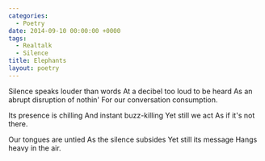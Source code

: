 ```yaml
---
categories:
  - Poetry
date: 2014-09-10 00:00:00 +0000
tags:
  - Realtalk
  - Silence
title: Elephants
layout: poetry
---
```


Silence speaks louder than words
At a decibel too loud to be heard
As an abrupt disruption of nothin'
For our conversation consumption.

Its presence is chilling
And instant buzz-killing
Yet still we act
As if it's not there.

Our tongues are untied
As the silence subsides
Yet still its message
Hangs heavy in the air.
